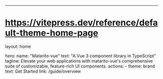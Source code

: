 ---
# https://vitepress.dev/reference/default-theme-home-page
layout: home

hero:
    name: "Matarito-vue"
    text: "A Vue 3 component library in TypeScript"
    tagline: Elevate your web applications with matarito-vue's comprehensive suite of customizable, feature-rich UI components.
    actions:
        - theme: brand
          text: Get Started
          link: /guide/overview

